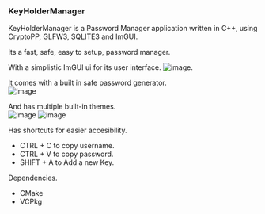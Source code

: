 ### KeyHolderManager
KeyHolderManager is a Password Manager application written in C++, using CryptoPP, GLFW3, SQLITE3 and ImGUI.

Its a fast, safe, easy to setup, password manager.

With a simplistic ImGUI ui for its user interface.
![image](https://github.com/user-attachments/assets/3b5e5cf5-1506-4c60-879b-e5606c0cc037).

It comes with a built in safe password generator.
<br>
![image](https://github.com/user-attachments/assets/a1bd07b3-5ff6-402a-bb5f-63e4fe87eb96)

And has multiple built-in themes.
<br>
![image](https://github.com/user-attachments/assets/d0b6b14d-8c71-4f94-9ba1-47b7e3979cb1)
![image](https://github.com/user-attachments/assets/b30c3a36-c36f-42dd-9261-8e1078cd7245)

Has shortcuts for easier accesibility.
- CTRL + C to copy username.
- CTRL + V to copy password.
- SHIFT + A to Add a new Key.


Dependencies.

- CMake
- VCPkg
